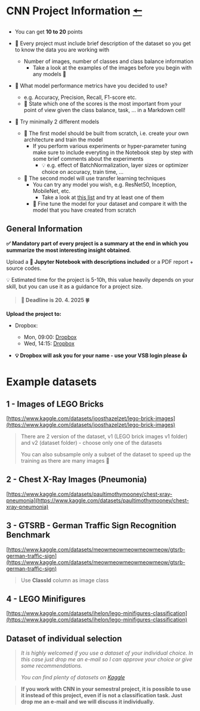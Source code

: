 # CNN Project Information [🠔](https://homel.vsb.cz/~svo0175/)
* You can get **10 to 20** points

* 📒 Every project must include brief description of the dataset so you get to know the data you are working with
  * Number of images, number of classes and class balance information
    * Take a look at the examples of the images before you begin with any models 🙂

* 🔎 What model performance metrics have you decided to use?
  * e.g. Accuracy, Precision, Recall, F1-score etc.
  * 📒 State which one of the scores is the most important from your point of view given the class balance, task, ... in a Markdown cell!

* 🎯 Try minimally 2 different models
    * 🚀 The first model should be built from scratch, i.e. create your own architecture and train the model
      * If you perform various experiments or hyper-parameter tuning make sure to include everyting in the Notebook step by step with some brief comments about the experiments 
        * 💡 e.g. effect of BatchNormalization, layer sizes or optimizer choice on accuracy, train time, ...
    * 🚀 The second model will use transfer learning techniques
      * You can try any model you wish, e.g. ResNet50, Inception, MobileNet, etc.
        * Take a look at [this list](https://keras.io/api/applications/) and try at least one of them
      * 📌 Fine tune the model for your dataset and compare it with the model that you have created from scratch


## General Information
**✅ Mandatory part of every project is a summary at the end in which you summarize the most interesting insight obtained**.
  
Upload a **📝 Jupyter Notebook with descriptions included** or a PDF report + source codes.

💡 Estimated time for the project is 5-10h, this value heavily depends on your skill, but you can use it as a guidance for a project size.

> #### **🎯 Deadline is 20. 4. 2025 🍀**
  
**Upload the project to:**

* Dropbox:
  * Mon, 09:00: [Dropbox](https://www.dropbox.com/request/zFK6zI8cqsfWyenbzjrf)
  * Wed, 14:15: [Dropbox](https://www.dropbox.com/request/zD7tdnOLIsFxx1NxTtyr)

* **💡 Dropbox will ask you for your name - use your VSB login please 👍**
  
# Example datasets
## 1 - Images of LEGO Bricks
[https://www.kaggle.com/datasets/joosthazelzet/lego-brick-images](https://www.kaggle.com/datasets/joosthazelzet/lego-brick-images)

> There are 2 version of the dataset, v1 (LEGO brick images v1 folder) and v2 (dataset folder) - choose only one of the datasets
> 
> You can also subsample only a subset of the dataset to speed up the training as there are many images 🙂

## 2 - Chest X-Ray Images (Pneumonia)
[https://www.kaggle.com/datasets/paultimothymooney/chest-xray-pneumonia](https://www.kaggle.com/datasets/paultimothymooney/chest-xray-pneumonia)

## 3 - GTSRB - German Traffic Sign Recognition Benchmark
[https://www.kaggle.com/datasets/meowmeowmeowmeowmeow/gtsrb-german-traffic-sign](https://www.kaggle.com/datasets/meowmeowmeowmeowmeow/gtsrb-german-traffic-sign)

> Use **ClassId** column as image class

## 4 - LEGO Minifigures
[https://www.kaggle.com/datasets/ihelon/lego-minifigures-classification](https://www.kaggle.com/datasets/ihelon/lego-minifigures-classification)

## Dataset of individual selection
>  *It is highly welcomed if you use a dataset of your individual choice. In this case just drop me an e-mail so I can approve your choice or give some recommendations.*
> 
>  *You can find plenty of datasets on [Kaggle](https://www.kaggle.com/)*

> **If you work with CNN in your semestral project, it is possible to use it instead of this project, even if is not a classification task. Just drop me an e-mail and we will discuss it individually.**